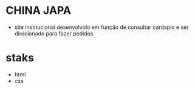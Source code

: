 #  CHINA JAPA
 - site institucional desenvolvido em função de consultar cardapio e ser direcionado para fazer pedidos

 # staks 
 - html
 - css